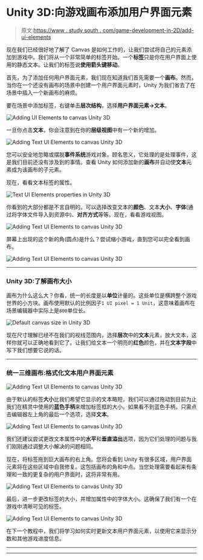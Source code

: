 # Unity 3D:向游戏画布添加用户界面元素

> 原文:[https://www . study south . com/game-development-in-2D/add-ui-elements](https://www.studytonight.com/game-development-in-2D/adding-ui-elements)

现在我们已经很好地了解了 Canvas 是如何工作的，让我们尝试将自己的元素添加到游戏中。我们将从一个非常简单的标签开始。一个**标签**只是你在用户界面上使用的静态文本。让我们的标签说**使用箭头键移动**。

首先，为了添加任何用户界面元素，我们现在知道我们首先需要一个**画布**。然而，当你在一个还没有画布的场景中创建一个用户界面元素时，Unity 为我们省去了在场景中插入一个新画布的麻烦。

要在场景中添加标签，右键单击**层次结构**，选择**用户界面元素→文本**。

![Adding UI Elements to canvas Unity 3D](../Images/2f29ad0420793c775b7406fc9c777e12.png)

一旦你点击**文本**，你会注意到在你的**层级视图**中有一个新的增加。

![Adding Text UI Elements to canvas Unity 3D](../Images/c036881ebd62fea46d87a8cd1c42f1be.png)

您可以安全地忽略或摆脱**事件系统**游戏对象。顾名思义，它处理的是处理事件，这是我们目前还没有涉及到的事情。查看 Unity 如何添加新的**画布**并自动使**文本**元素成为该画布的子元素。

现在，看看文本标签的属性。

![Text UI Elements properties in Unity 3D](../Images/88e372c744a6bd542348b71d0fbc85c1.png)

你看到的大部分都是不言自明的。可以选择改变文本的**颜色**、文本**大小**、**字体**(通过将字体文件导入到资源中)、**对齐方式**等等。现在，看看游戏视图。

![Adding Text UI Elements to canvas Unity 3D](../Images/4e0a73a35cd466426882785d3857af1c.png)

屏幕上出现的这个新的角(圆点)是什么？尝试缩小游戏，直到您可以完全看到画布。

![Adding Text UI Elements to canvas Unity 3D](../Images/f0d6e35cfada2194a34e34d5e55dca4d.png)

* * *

### Unity 3D:了解画布大小

画布为什么这么大？你看，统一的长度是以**单位**计量的。这些单位是横跨整个游戏世界的小方块。画布使用默认的比例因子`1 UI pixel = 1 Unit`，这意味着画布在场景编辑器中实际上是`800`单位长。

![Default canvas size in Unity 3D](../Images/1f7edae768bbbd884278e0fbcd27d09c.png)

现在尺寸理解已经不在我们的视线范围内，选择**层次**中的**文本**元素，放大文本，这样你就可以正确地看到它了。让我们给文本一个明亮的**红色**颜色，并在**文本字段**中写下我们想要它说的话。

* * *

### 统一三维画布:格式化文本用户界面元素

![Adding Text UI Elements to canvas Unity 3D](../Images/0d12adf14e17f26686cc8c2a200d712d.png)

由于默认的标签**大小**比我们希望它显示的文本略短，我们可以通过拖动到目前为止我们在精灵中使用的**蓝色手柄**来增加标签框的大小。如果看不到蓝色手柄，只需点击编辑器左上角的最后一个选项，选择**文本**。

![Adding Text UI Elements to canvas Unity 3D](../Images/d7bd106f0cc366f5182c1c80a841c212.png)

我们还建议尝试更改文本属性中的**水平**和**垂直溢出**选项，因为它们处理的问题与我们刚刚通过调整大小解决的问题相同。

现在，将标签拖到巨大画布的右上角。您将会看到 Unity 有很多区域，用户界面元素将在这些区域中自我修复。这包括画布的角和中点。当您处理需要看起来有条理和一致的更复杂的用户界面时，这将非常有用。

![Adding Text UI Elements to canvas Unity 3D](../Images/2cf6f5f5c71b743c5d6b3ce4dce39367.png)

最后，进一步更改标签的大小，并增加属性中的字体大小。这确保了我们有一个在游戏中清晰可见的标签。

![Adding Text UI Elements to canvas Unity 3D](../Images/b2c5f802dac7285cda650e10a263b9f8.png)

在下一个教程中，我们将学习如何实时更新文本用户界面元素，以使用它来显示分数和其他游戏进度信息。

* * *

* * *